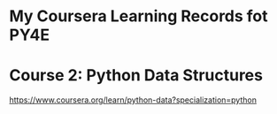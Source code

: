 # My Coursera Learning Records fot PY4E

# Course 2: Python Data Structures

https://www.coursera.org/learn/python-data?specialization=python
